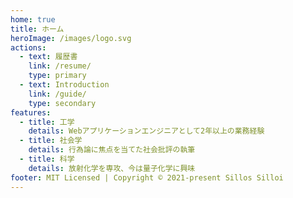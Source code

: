 ```yaml
---
home: true
title: ホーム
heroImage: /images/logo.svg
actions:
  - text: 履歴書
    link: /resume/
    type: primary
  - text: Introduction
    link: /guide/
    type: secondary
features:
  - title: 工学
    details: Webアプリケーションエンジニアとして2年以上の業務経験
  - title: 社会学
    details: 行為論に焦点を当てた社会批評の執筆
  - title: 科学
    details: 放射化学を専攻、今は量子化学に興味
footer: MIT Licensed | Copyright © 2021-present Sillos Silloi
---
```

